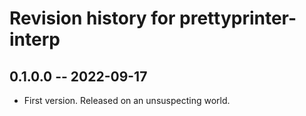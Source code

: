 # Revision history for prettyprinter-interp

## 0.1.0.0 -- 2022-09-17

* First version. Released on an unsuspecting world.
